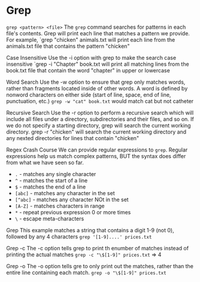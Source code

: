 # Grep
`grep <pattern> <file>`
The `grep` command searches for patterns in each file's contents. Grep will print each line that matches a pattern we provide.
For example, `grep "chicken" animals.txt will print each line from the animals.txt file that contains the pattern "chicken"

Case Insensitive
Use the -i option with grep to make the search case insensitive
`grep -i "Chapter" book.txt will print all matching lines from the book.txt file that contain the word "chapter" in upper or lowercase

Word Search
Use the -w option to ensure that grep only matches words, rather than fragments located inside of other words. A word is defined by nonword characters on either side (start of line, space, end of line, punctuation, etc.)
`grep -w "cat" book.txt` would match cat but not catheter

Recursive Search
Use the -r option to perform a recursive search which will include all files under a directory, subdirectories and their files, and so on.
If we do not specify a starting directory, grep will search the current working directory.
grep -r "chicken" will search the current working directory and any nexted directories for lines that contain "chicken"

Regex Crash Course
We can provide regular expressions to `grep`. Regular expressions help us match complex patterns, BUT the syntax does differ from what we have seen so far.
- `.` - matches any single character
- `^` - matches the start of a line
- `$` - matches the end of a line
- `[abc]` - matches any character in the set
- `[^abc]` - matches any character NOt in the set
- `[A-Z]` - matches characters in range
- `*` - repeat previous expression 0 or more times
- `\` - escape meta-characters

Grep
This example matches a string that contains a digit 1-9 (not 0), followed by any 4 characters
`grep '[1-9]....' prices.txt`

Grep -c
The -c option tells grep to print th enumber of matches instead of printing the actual matches
`grep -c "\$[1-9]" prices.txt` => 4

Grep -o
The -o option tells gre to only print out the matches, rather than the entire line containing each match.
`grep -o "\$[1-9]" prices.txt`
